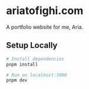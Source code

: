 # ariatofighi.com

A portfolio website for me, Aria.

## Setup Locally

```bash
# Install dependencies
pnpm install

# Run on localhost:3000
pnpm dev
```
